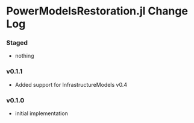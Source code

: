 PowerModelsRestoration.jl Change Log
====================================

### Staged
- nothing

### v0.1.1
- Added support for InfrastructureModels v0.4

### v0.1.0
- initial implementation

